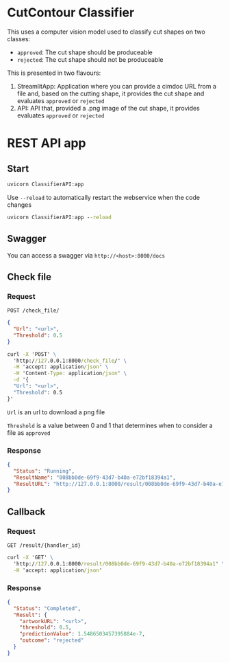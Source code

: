 <h1>CutContour Classifier</h1>
This uses a computer vision model used to classify cut shapes on two classes:

- ```approved```: The cut shape should be produceable
- ```rejected```: The cut shape should not be produceable

This is presented in two flavours:

1. StreamlitApp: Application where you can provide a cimdoc URL from a file and, based on the cutting shape, it provides the cut shape and evaluates ```approved``` or ```rejected```
2. API: API that, provided a .png image of the cut shape, it provides evaluates ```approved``` or ```rejected```


# REST API app

## Start
```cmd
uvicorn ClassifierAPI:app
```

Use ```--reload``` to automatically restart the webservice when the code changes

```cmd
uvicorn ClassifierAPI:app --reload
```

## Swagger

You can access a swagger via ```http://<host>:8000/docs```

## Check file

### Request

`POST /check_file/`

```json
{
  "Url": "<url>",
  "Threshold": 0.5
}
```
```cmd
curl -X 'POST' \
  'http://127.0.0.1:8000/check_file/' \
  -H 'accept: application/json' \
  -H 'Content-Type: application/json' \
  -d '{
  "Url": "<url>",
  "Threshold": 0.5
}'
```

`Url` is an url to download a png file

`Threshold` is a value between 0 and 1 that determines when to consider a file as `approved`

### Response

```json
{
  "Status": "Running",
  "ResultName": "008bb0de-69f9-43d7-b40a-e72bf18394a1",
  "ResultURL": "http://127.0.0.1:8000/result/008bb0de-69f9-43d7-b40a-e72bf18394a1"
}
```

## Callback

### Request

`GET /result/{handler_id}`

```cmd
curl -X 'GET' \
  'http://127.0.0.1:8000/result/008bb0de-69f9-43d7-b40a-e72bf18394a1' \
  -H 'accept: application/json'
```

### Response

```json
{
  "Status": "Completed",
  "Result": {
    "artworkURL": "<url>",
    "threshold": 0.5,
    "predictionValue": 1.5486503457395884e-7,
    "outcome": "rejected"
  }
}
```



